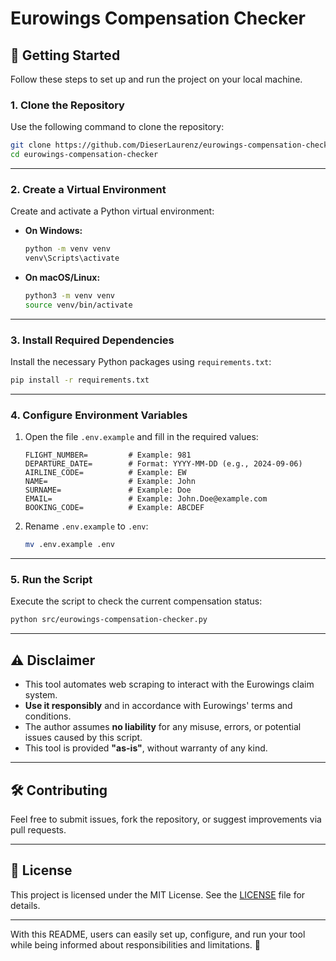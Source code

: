 # Eurowings Compensation Checker

## 🚀 Getting Started

Follow these steps to set up and run the project on your local machine.

### **1. Clone the Repository**
Use the following command to clone the repository:

```bash
git clone https://github.com/DieserLaurenz/eurowings-compensation-checker.git
cd eurowings-compensation-checker
```

---

### **2. Create a Virtual Environment**
Create and activate a Python virtual environment:

- **On Windows:**
  ```bash
  python -m venv venv
  venv\Scripts\activate
  ```

- **On macOS/Linux:**
  ```bash
  python3 -m venv venv
  source venv/bin/activate
  ```

---

### **3. Install Required Dependencies**
Install the necessary Python packages using `requirements.txt`:

```bash
pip install -r requirements.txt
```

---

### **4. Configure Environment Variables**
1. Open the file `.env.example` and fill in the required values:

   ```env
   FLIGHT_NUMBER=         # Example: 981
   DEPARTURE_DATE=        # Format: YYYY-MM-DD (e.g., 2024-09-06)
   AIRLINE_CODE=          # Example: EW
   NAME=                  # Example: John
   SURNAME=               # Example: Doe
   EMAIL=                 # Example: John.Doe@example.com
   BOOKING_CODE=          # Example: ABCDEF
   ```

2. Rename `.env.example` to `.env`:

   ```bash
   mv .env.example .env
   ```

---

### **5. Run the Script**
Execute the script to check the current compensation status:

```bash
python src/eurowings-compensation-checker.py
```

---

## ⚠️ Disclaimer

- This tool automates web scraping to interact with the Eurowings claim system.
- **Use it responsibly** and in accordance with Eurowings' terms and conditions.
- The author assumes **no liability** for any misuse, errors, or potential issues caused by this script.
- This tool is provided **"as-is"**, without warranty of any kind.

---

## 🛠 Contributing
Feel free to submit issues, fork the repository, or suggest improvements via pull requests.

---

## 📄 License
This project is licensed under the MIT License. See the [LICENSE](LICENSE) file for details.

---

With this README, users can easily set up, configure, and run your tool while being informed about responsibilities and limitations. 🚀
